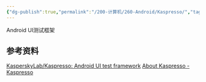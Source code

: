 ```yaml
---
{"dg-publish":true,"permalink":"/200-计算机/260-Android/Kaspresso/","tags":["Android/Test/UI"],"noteIcon":""}
---
```


Android UI测试框架


## 参考资料
[KasperskyLab/Kaspresso: Android UI test framework](https://github.com/KasperskyLab/Kaspresso)
[About Kaspresso - Kaspresso](https://kasperskylab.github.io/Kaspresso/)
